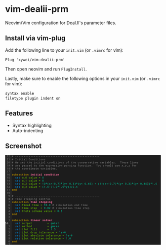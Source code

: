 # vim-dealii-prm
Neovim/Vim configuration for Deal.II's parameter files.

## Install via vim-plug

Add the following line to your `init.vim` (or `.vimrc` for vim):

```vim
Plug 'xywei/vim-dealii-prm'
```

Then open neovim and run `PlugInstall`.

Lastly, make sure to enable the following options in your `init.vim` (or `.vimrc` for vim):

```vim
syntax enable
filetype plugin indent on
```
## Features

* Syntax highlighting
* Auto-indenting

## Screenshot

![Screenshot](./screenshot.png)

